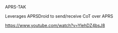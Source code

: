 APRS-TAK

Leverages APRSDroid to send/receive CoT over APRS

https://www.youtube.com/watch?v=YlehDZ4bsJ8
